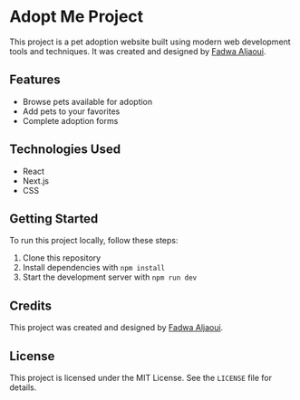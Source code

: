 # Adopt Me Project

This project is a pet adoption website built using modern web development tools and techniques. It was created and designed by [Fadwa Aljaoui](https://www.linkedin.com/in/fadwa-aljaoui-5846b523b/).

## Features

- Browse pets available for adoption
- Add pets to your favorites
- Complete adoption forms

## Technologies Used

- React
- Next.js
- CSS

## Getting Started

To run this project locally, follow these steps:

1. Clone this repository
2. Install dependencies with `npm install`
3. Start the development server with `npm run dev`

## Credits

This project was created and designed by [Fadwa Aljaoui](https://www.linkedin.com/in/fadwa-aljaoui-5846b523b/).

## License

This project is licensed under the MIT License. See the `LICENSE` file for details.
